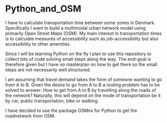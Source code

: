 # Python_and_OSM
I have to calculate transportation time between some zones in Denmark. Specifically I want to build a multimodal urban network model using primarily Open Street Maps (OSM).
My main interest in transportation times is to calculate measures of accessibility such as job-accessibility but also accessibility to other amenities. 

Since I will be learning Python on the fly I plan to use this repository to collect bits of code solving small steps along the way. The end-goal is therefore given but I have no masterplan on how to get there so the small steps are not necessarily well structured.

I am assuming that travel demand takes the form of someone wanting to go from A to B. Given the desire to go from A to B a routing problem has to be solved to answer: How to get from A to B by travelling along the roads of the network? Naturally, this will depend on the mode of transportation be it by car, public transportation, bike or walking.

I have decided to use the package OSMnx for Python to get the roadnetwork from OSM. 
